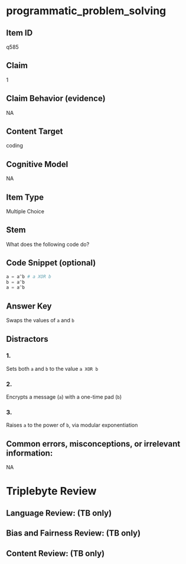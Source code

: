 # programmatic_problem_solving

## Item ID
q585

## Claim
1

## Claim Behavior (evidence)
NA

## Content Target
coding

## Cognitive Model
NA

## Item Type
Multiple Choice

## Stem
What does the following code do?

## Code Snippet (optional)
```python
a = a^b # a XOR b
b = a^b
a = a^b
```

## Answer Key
Swaps the values of `a` and `b`

## Distractors

### 1.
Sets both `a` and `b` to the value `a XOR b`

### 2.
Encrypts a message (`a`) with a one-time pad (`b`)

### 3.
Raises `a` to the power of `b`, via modular exponentiation

## Common errors, misconceptions, or irrelevant information:
NA

# Triplebyte Review


## Language Review: (TB only)


## Bias and Fairness Review: (TB only)


## Content Review: (TB only)

